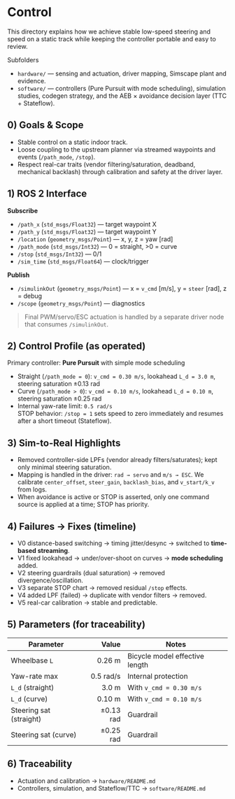 # Control

This directory explains how we achieve stable low-speed steering and speed on a static track while keeping the controller portable and easy to review.

Subfolders
- `hardware/` — sensing and actuation, driver mapping, Simscape plant and evidence.
- `software/` — controllers (Pure Pursuit with mode scheduling), simulation studies, codegen strategy, and the AEB × avoidance decision layer (TTC + Stateflow).

<!-- IMG_SUGGEST: control_overview.png | below title | "Perception → Planning → Control overview" | alt="High-level architecture from perception to control" -->

## 0) Goals & Scope
- Stable control on a static indoor track.
- Loose coupling to the upstream planner via streamed waypoints and events (`/path_mode`, `/stop`).
- Respect real-car traits (vendor filtering/saturation, deadband, mechanical backlash) through calibration and safety at the driver layer.

## 1) ROS 2 Interface 
**Subscribe**
- `/path_x` (`std_msgs/Float32`) — target waypoint X  
- `/path_y` (`std_msgs/Float32`) — target waypoint Y  
- `/location` (`geometry_msgs/Point`) — x, y, z = yaw [rad]  
- `/path_mode` (`std_msgs/Int32`) — 0 = straight, >0 = curve  
- `/stop` (`std_msgs/Int32`) — 0/1  
- `/sim_time` (`std_msgs/Float64`) — clock/trigger

**Publish**
- `/simulinkOut` (`geometry_msgs/Point`) — x = `v_cmd` [m/s], y = `steer` [rad], z = debug  
- `/scope` (`geometry_msgs/Point`) — diagnostics

> Final PWM/servo/ESC actuation is handled by a separate driver node that consumes `/simulinkOut`.

<!-- IMG_SUGGEST: io_contract.png | end of this section | "I/O contract and driver separation" | alt="ROS 2 topics and separation between controller and driver" -->

## 2) Control Profile (as operated)
Primary controller: **Pure Pursuit** with simple mode scheduling  
- Straight (`/path_mode = 0`): `v_cmd = 0.30 m/s`, lookahead `L_d = 3.0 m`, steering saturation ±0.13 rad  
- Curve   (`/path_mode > 0`): `v_cmd = 0.10 m/s`, lookahead `L_d = 0.10 m`, steering saturation ±0.25 rad  
- Internal yaw-rate limit: `0.5 rad/s`  
STOP behavior: `/stop = 1` sets speed to zero immediately and resumes after a short timeout (Stateflow).

## 3) Sim-to-Real Highlights
- Removed controller-side LPFs (vendor already filters/saturates); kept only minimal steering saturation.
- Mapping is handled in the driver: `rad → servo` and `m/s → ESC`. We calibrate `center_offset`, `steer_gain`, `backlash_bias`, and `v_start/k_v` from logs.
- When avoidance is active or STOP is asserted, only one command source is applied at a time; STOP has priority.

## 4) Failures → Fixes (timeline)
- V0 distance-based switching → timing jitter/desync → switched to **time-based streaming**.  
- V1 fixed lookahead → under/over-shoot on curves → **mode scheduling** added.  
- V2 steering guardrails (dual saturation) → removed divergence/oscillation.  
- V3 separate STOP chart → removed residual `/stop` effects.  
- V4 added LPF (failed) → duplicate with vendor filters → removed.  
- V5 real-car calibration → stable and predictable.

## 5) Parameters (for traceability)
| Parameter | Value | Notes |
|---|---:|---|
| Wheelbase `L` | 0.26 m | Bicycle model effective length |
| Yaw-rate max | 0.5 rad/s | Internal protection |
| `L_d` (straight) | 3.0 m | With `v_cmd = 0.30 m/s` |
| `L_d` (curve) | 0.10 m | With `v_cmd = 0.10 m/s` |
| Steering sat (straight) | ±0.13 rad | Guardrail |
| Steering sat (curve) | ±0.25 rad | Guardrail |

## 6) Traceability
- Actuation and calibration → `hardware/README.md`  
- Controllers, simulation, and Stateflow/TTC → `software/README.md`
